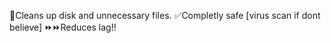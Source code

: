 🧹Cleans up disk and unnecessary files.
✅Completly safe [virus scan if dont believe]
⏩⏩Reduces lag!!
